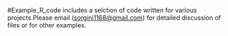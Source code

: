 #Example_R_code includes a selction of code written for various projects.Please email (sorgini1168@gmail.com) for detailed discussion of files or for other examples.

